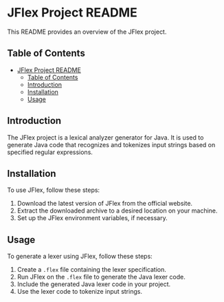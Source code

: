 # JFlex Project README

This README provides an overview of the JFlex project.

## Table of Contents
- [JFlex Project README](#jflex-project-readme)
	- [Table of Contents](#table-of-contents)
	- [Introduction](#introduction)
	- [Installation](#installation)
	- [Usage](#usage)

## Introduction
The JFlex project is a lexical analyzer generator for Java. It is used to generate Java code that recognizes and tokenizes input strings based on specified regular expressions.

## Installation
To use JFlex, follow these steps:
1. Download the latest version of JFlex from the official website.
2. Extract the downloaded archive to a desired location on your machine.
3. Set up the JFlex environment variables, if necessary.

## Usage
To generate a lexer using JFlex, follow these steps:
1. Create a `.flex` file containing the lexer specification.
2. Run JFlex on the `.flex` file to generate the Java lexer code.
3. Include the generated Java lexer code in your project.
4. Use the lexer code to tokenize input strings.
